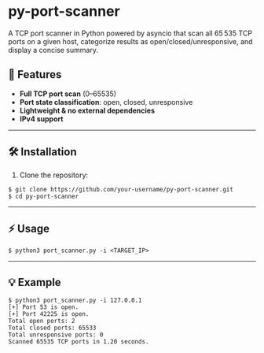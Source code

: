 # py-port-scanner
A TCP port scanner in Python powered by asyncio that scan all 65 535 TCP ports on a given host, categorize results as open/closed/unresponsive, and display a concise summary.


## 🚀 Features

- **Full TCP port scan** (0–65535)  
- **Port state classification**: open, closed, unresponsive  
- **Lightweight & no external dependencies**  
- **IPv4 support**  

---

## 🛠️ Installation

1. Clone the repository:

```
$ git clone https://github.com/your-username/py-port-scanner.git
$ cd py-port-scanner
```
---

## ⚡️ Usage
```
$ python3 port_scanner.py -i <TARGET_IP>
```
---

## 💡 Example
```
$ python3 port_scanner.py -i 127.0.0.1
[+] Port 53 is open.
[+] Port 42225 is open.
Total open ports: 2
Total closed ports: 65533
Total unresponsive ports: 0
Scanned 65535 TCP ports in 1.20 seconds.
```

